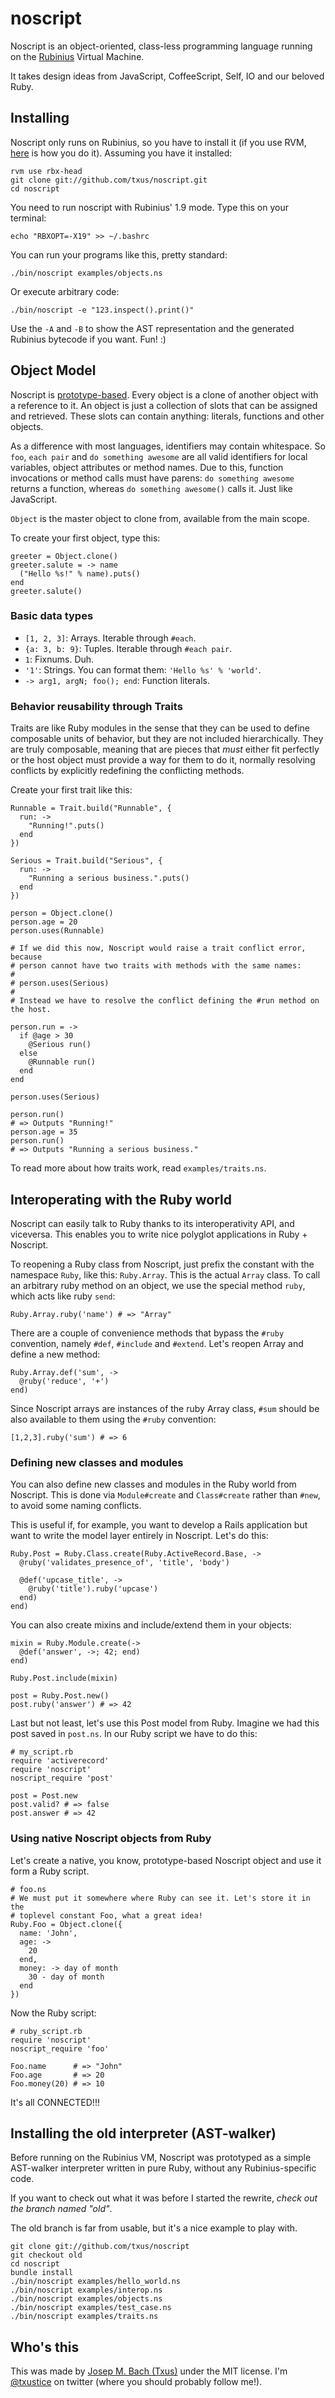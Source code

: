 # noscript

Noscript is an object-oriented, class-less programming language running on the
[Rubinius](http://rubini.us) Virtual Machine.

It takes design ideas from JavaScript, CoffeeScript, Self, IO and our beloved
Ruby.

## Installing

Noscript only runs on Rubinius, so you have to install it (if you use RVM,
[here](http://beginrescueend.com/interpreters/rbx/) is how you do it). Assuming
you have it installed:

    rvm use rbx-head
    git clone git://github.com/txus/noscript.git
    cd noscript

You need to run noscript with Rubinius' 1.9 mode. Type this on your terminal:

    echo "RBXOPT=-X19" >> ~/.bashrc

You can run your programs like this, pretty standard:

    ./bin/noscript examples/objects.ns

Or execute arbitrary code:

    ./bin/noscript -e "123.inspect().print()"

Use the `-A` and `-B` to show the AST representation and the generated Rubinius
bytecode if you want. Fun! :)

## Object Model

Noscript is [prototype-based](
http://en.wikipedia.org/wiki/Prototype-based_programming). Every object is a
clone of another object with a reference to it. An object is just a collection
of slots that can be assigned and retrieved. These slots can contain anything:
literals, functions and other objects.

As a difference with most languages, identifiers may contain whitespace. So
`foo`, `each pair` and `do something awesome` are all valid identifiers for
local variables, object attributes or method names. Due to this, function
invocations or method calls must have parens: `do something awesome` returns
a function, whereas `do something awesome()` calls it. Just like JavaScript.

`Object` is the master object to clone from, available from the main scope.

To create your first object, type this:

    greeter = Object.clone()
    greeter.salute = -> name
      ("Hello %s!" % name).puts()
    end
    greeter.salute()

### Basic data types

* `[1, 2, 3]`: Arrays. Iterable through `#each`.
* `{a: 3, b: 9}`: Tuples. Iterable through `#each pair`.
* `1`: Fixnums. Duh.
* `'1'`: Strings. You can format them: `'Hello %s' % 'world'`.
* `-> arg1, argN; foo(); end`: Function literals.

### Behavior reusability through Traits

Traits are like Ruby modules in the sense that they can be used to define
composable units of behavior, but they are not included hierarchically. They
are truly composable, meaning that are pieces that *must* either fit
perfectly or the host object must provide a way for them to do it, normally
resolving conflicts by explicitly redefining the conflicting methods.

Create your first trait like this:

    Runnable = Trait.build("Runnable", {
      run: ->
        "Running!".puts()
      end
    })

    Serious = Trait.build("Serious", {
      run: ->
        "Running a serious business.".puts()
      end
    })

    person = Object.clone()
    person.age = 20
    person.uses(Runnable)

    # If we did this now, Noscript would raise a trait conflict error, because
    # person cannot have two traits with methods with the same names:
    #
    # person.uses(Serious)
    #
    # Instead we have to resolve the conflict defining the #run method on the host.

    person.run = ->
      if @age > 30
        @Serious run()
      else
        @Runnable run()
      end
    end

    person.uses(Serious)

    person.run()
    # => Outputs "Running!"
    person.age = 35
    person.run()
    # => Outputs "Running a serious business."

To read more about how traits work, read `examples/traits.ns`.

## Interoperating with the Ruby world

Noscript can easily talk to Ruby thanks to its interoperativity API, and
viceversa. This enables you to write nice polyglot applications in Ruby +
Noscript.

To reopening a Ruby class from Noscript, just prefix the constant with the
namespace `Ruby`, like this: `Ruby.Array`. This is the actual `Array` class. To
call an arbitrary ruby method on an object, we use the special method `ruby`,
which acts like ruby `send`:

    Ruby.Array.ruby('name') # => "Array"

There are a couple of convenience methods that bypass the `#ruby` convention,
namely `#def`, `#include` and `#extend`. Let's reopen Array and define a new
method:

    Ruby.Array.def('sum', ->
      @ruby('reduce', '+')
    end)

Since Noscript arrays are instances of the ruby Array class, `#sum` should be
also available to them using the `#ruby` convention:

    [1,2,3].ruby('sum') # => 6

### Defining new classes and modules

You can also define new classes and modules in the Ruby world from Noscript.
This is done via `Module#create` and `Class#create` rather than `#new`, to
avoid some naming conflicts.

This is useful if, for example, you want to develop a Rails application but
want to write the model layer entirely in Noscript. Let's do this:

    Ruby.Post = Ruby.Class.create(Ruby.ActiveRecord.Base, ->
      @ruby('validates_presence_of', 'title', 'body')

      @def('upcase_title', ->
        @ruby('title').ruby('upcase')
      end)
    end)

You can also create mixins and include/extend them in your objects:

    mixin = Ruby.Module.create(->
      @def('answer', ->; 42; end)
    end)

    Ruby.Post.include(mixin)

    post = Ruby.Post.new()
    post.ruby('answer') # => 42

Last but not least, let's use this Post model from Ruby. Imagine we had this
post saved in `post.ns`. In our Ruby script we have to do this:

    # my_script.rb
    require 'activerecord'
    require 'noscript'
    noscript_require 'post'

    post = Post.new
    post.valid? # => false
    post.answer # => 42

### Using native Noscript objects from Ruby

Let's create a native, you know, prototype-based Noscript object and use it
form a Ruby script.

    # foo.ns
    # We must put it somewhere where Ruby can see it. Let's store it in the
    # toplevel constant Foo, what a great idea!
    Ruby.Foo = Object.clone({
      name: 'John',
      age: ->
        20
      end,
      money: -> day of month
        30 - day of month
      end
    })

Now the Ruby script:

    # ruby_script.rb
    require 'noscript'
    noscript_require 'foo'

    Foo.name      # => "John"
    Foo.age       # => 20
    Foo.money(20) # => 10

It's all CONNECTED!!!

## Installing the old interpreter (AST-walker)

Before running on the Rubinius VM, Noscript was prototyped as a simple
AST-walker interpreter written in pure Ruby, without any Rubinius-specific
code.

If you want to check out what it was before I started the rewrite, *check out
the branch named "old"*.

The old branch is far from usable, but it's a nice example to play with.

    git clone git://github.com/txus/noscript
    git checkout old
    cd noscript
    bundle install
    ./bin/noscript examples/hello_world.ns
    ./bin/noscript examples/interop.ns
    ./bin/noscript examples/objects.ns
    ./bin/noscript examples/test_case.ns
    ./bin/noscript examples/traits.ns

## Who's this

This was made by [Josep M. Bach (Txus)](http://txustice.me) under the MIT
license. I'm [@txustice](http://twitter.com/txustice) on twitter (where you
should probably follow me!).
